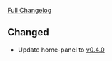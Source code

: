 [Full Changelog](https://github.com/timmo001/addon-home-panel/compare/v0.2.5...v0.2.6)

## Changed

* Update home-panel to [v0.4.0](https://github.com/timmo001/home-panel-api/releases/tag/v0.4.0)

